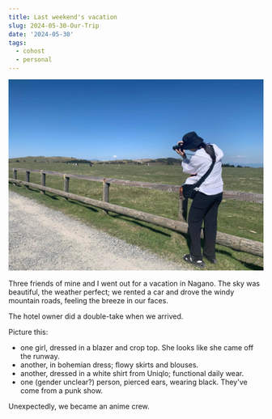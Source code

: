 ```yaml
---
title: Last weekend's vacation
slug: 2024-05-30-Our-Trip
date: '2024-05-30'
tags:
  - cohost
  - personal
---
```


![A person in a bucket hat taking pictures of cows. The sky is blue and serene.](nagano.jpg)

Three friends of mine and I went out for a vacation in Nagano. The sky was beautiful, the weather perfect; we rented a car and drove the windy mountain roads, feeling the breeze in our faces.

The hotel owner did a double-take when we arrived.

Picture this:

- one girl, dressed in a blazer and crop top. She looks like she came off the runway.
- another, in bohemian dress; flowy skirts and blouses.
- another, dressed in a white shirt from Uniqlo; functional daily wear.
- one (gender unclear?) person, pierced ears, wearing black. They've come from a punk show.

Unexpectedly, we became an anime crew.
